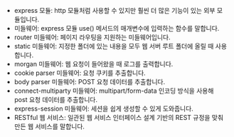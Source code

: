 * express 모듈: http 모듈처럼 사용할 수 있지만 훨씬 더 많은 기능이 있는 외부 모듈입니다.
* 미들웨어: express 모듈 use() 메서드의 매개변수에 입력하는 함수를 말합니다.
* router 미들웨어: 페이지 라우팅을 지원하는 미들웨어입니다.
* static 미들웨어: 지정한 폴더에 있는 내용을 모두 웹 서버 루트 폴더에 올릴 때 사용합니다.
* morgan 미들웨어: 웹 요청이 들어왔을 때 로그를 출력합니다.
* cookie parser 미들웨어: 요청 쿠키를 추출합니다.
* body parser 미들웨어: POST 요청 데이터를 추출합니다.
* connect-multiparty 미들웨어: multipart/form-data 인코딩 방식을 사용해 post 요청 데이터를 추출합니다.
* express-session 미들웨어: 세션을 쉽게 생성할 수 있게 도와줍니다.
* RESTful 웹 서비스: 일관된 웹 서비스 인터페이스 설계 기반의 REST 규정을 맞춰 만든 웹 서비스를 말합니다.
